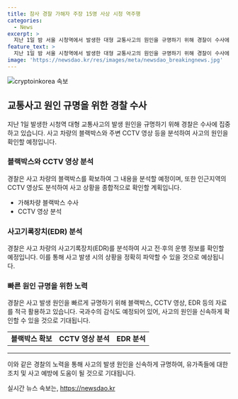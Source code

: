 ```yaml
---
title: 참사 경찰 가해자 주장 15명 사상 시청 역주행
categories:
  - News
excerpt: >
  지난 1일 밤 서울 시청역에서 발생한 대형 교통사고의 원인을 규명하기 위해 경찰이 수사에 집중하고 있다. 사고 차량 블랙박스와 호텔 CCTV를 확보하며 가해 운전자의 급발진 주장에 대한 조사를 진행 중이다. 68세 가해 운전자의 운전 능력과 주장 사이의 혼선도 있다. 경찰은 사고 원인을 분석하고, 사망자 9명을 포함해 15명의 사상자가 발생한 인적, 물적 피해를 조사하고 있다. 함께하여 사건 원인에 대한 의문이 증폭되고 있다.
feature_text: >
  지난 1일 밤 서울 시청역에서 발생한 대형 교통사고의 원인을 규명하기 위해 경찰이 수사에 집중하고 있다. 사고 차량 블랙박스와 호텔 CCTV를 확보하며 가해 운전자의 급발진 주장에 대한 조사를 진행 중이다. 68세 가해 운전자의 운전 능력과 주장 사이의 혼선도 있다. 경찰은 사고 원인을 분석하고, 사망자 9명을 포함해 15명의 사상자가 발생한 인적, 물적 피해를 조사하고 있다. 함께하여 사건 원인에 대한 의문이 증폭되고 있다.
image: 'https://newsdao.kr/res/images/meta/newsdao_breakingnews.jpg'
---
```


<p><img src="https://newsdao.kr/res/images/meta/newsdao_breakingnews.jpg" alt="cryptoinkorea 속보" /></p>

<h2 data-ke-size="size26">교통사고 원인 규명을 위한 경찰 수사</h2>

<p data-ke-size="size16">지난 1일 발생한 시청역 대형 교통사고의 발생 원인을 규명하기 위해 경찰은 수사에 집중하고 있습니다. 사고 차량의 블랙박스와 주변 CCTV 영상 등을 분석하여 사고의 원인을 확인할 예정입니다.</p>

<h3>블랙박스와 CCTV 영상 분석</h3>

<p data-ke-size="size16">경찰은 사고 차량의 블랙박스를 확보하여 그 내용을 분석할 예정이며, 또한 인근지역의 CCTV 영상도 분석하여 사고 상황을 종합적으로 확인할 계획입니다.</p>

<ul>
  <li>가해차량 블랙박스 수사</li>
  <li>CCTV 영상 분석</li>
</ul>

<h3>사고기록장치(EDR) 분석</h3>

<p data-ke-size="size16">경찰은 사고 차량의 사고기록장치(EDR)를 분석하여 사고 전·후의 운행 정보를 확인할 예정입니다. 이를 통해 사고 발생 시의 상황을 정확히 파악할 수 있을 것으로 예상됩니다.</p>

<h3>빠른 원인 규명을 위한 노력</h3>

<p data-ke-size="size16">경찰은 사고 발생 원인을 빠르게 규명하기 위해 블랙박스, CCTV 영상, EDR 등의 자료를 적극 활용하고 있습니다. 국과수의 감식도 예정되어 있어, 사고의 원인을 신속하게 확인할 수 있을 것으로 기대됩니다.</p>

<table>
  <tr>
    <td style="text-align: center; height: 17px;"><b>블랙박스 확보</b></td>
    <td style="text-align: center; height: 17px;"><b>CCTV 영상 분석</b></td>
    <td style="text-align: center; height: 17px;"><b>EDR 분석</b></td>
  </tr>
</table>

<hr>

<p data-ke-size="size16">이와 같은 경찰의 노력을 통해 사고의 발생 원인을 신속하게 규명하여, 유가족들에 대한 조치 및 사고 예방에 도움이 될 것으로 기대됩니다.</p>
실시간 뉴스 속보는, <a href="https://newsdao.kr" rel="dofollow">https://newsdao.kr</a>



